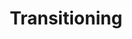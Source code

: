 ---
title: "Transitioning"
publishedAt: 2024-01-01
description: "Coming soon..."
slug: "transition"
isPublish: true
---